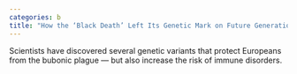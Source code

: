 ```yaml
---
categories: b
title: "How the ‘Black Death’ Left Its Genetic Mark on Future Generations"
---
```

Scientists have discovered several genetic variants that protect Europeans from the bubonic plague — but also increase the risk of immune disorders.